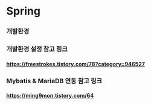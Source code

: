 # Spring

### 개발환경



### 개발환경 설정 참고 링크
#### https://freestrokes.tistory.com/78?category=946527



### Mybatis & MariaDB 연동 참고 링크
#### https://ming9mon.tistory.com/64

